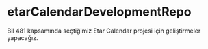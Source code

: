 # etarCalendarDevelopmentRepo
Bil 481 kapsamında seçtiğimiz Etar Calendar projesi için geliştirmeler yapacağız.
